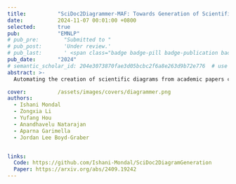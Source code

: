 ```yaml
---
title:          "SciDoc2Diagrammer-MAF: Towards Generation of Scientific Diagrams from Documents guided by Multi-Aspect Feedback Refinement"
date:           2024-11-07 00:01:00 +0800
selected:       true
pub:            "EMNLP"
# pub_pre:        "Submitted to "
# pub_post:       'Under review.'
# pub_last:       ' <span class="badge badge-pill badge-publication badge-success">Spotlight</span>'
pub_date:       "2024"
# semantic_scholar_id: 204e3073870fae3d05bcbc2f6a8e263d9b72e776  # use this to retrieve citation count
abstract: >-
  Automating the creation of scientific diagrams from academic papers can significantly streamline the development of tutorials, presentations, and posters, thereby saving time and accelerating the process. Current text-to-image models struggle with generating accurate and visually appealing diagrams from long-context inputs. We propose SciDoc2Diagram, a task that extracts relevant information from scientific papers and generates diagrams, along with a benchmarking dataset, SciDoc2DiagramBench. We develop a multi-step pipeline SciDoc2Diagrammer that generates diagrams based on user intentions using intermediate code generation. We observed that initial diagram drafts were often incomplete or unfaithful to the source, leading us to develop SciDoc2Diagrammer-Multi-Aspect-Feedback (MAF), a refinement strategy that significantly enhances factual correctness and visual appeal and outperforms existing models on both automatic and human judgement.

cover:          /assets/images/covers/diagrammer.png
authors:
  - Ishani Mondal
  - Zongxia Li
  - Yufang Hou
  - Anandhavelu Natarajan
  - Aparna Garimella
  - Jordan Lee Boyd-Graber


links:
  Code: https://github.com/Ishani-Mondal/SciDoc2DiagramGeneration
  Paper: https://arxiv.org/abs/2409.19242
---
```

